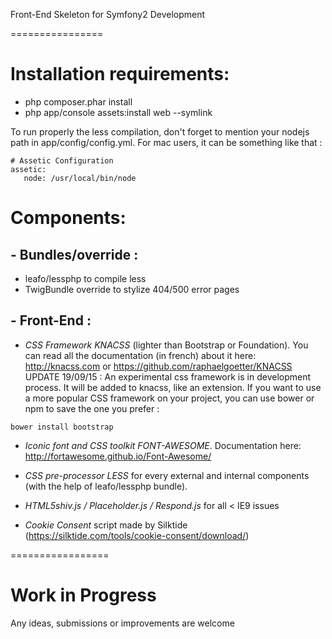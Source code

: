 Front-End Skeleton for Symfony2 Development

================

# Installation requirements:

- php composer.phar install
- php app/console assets:install web --symlink


To run properly the less compilation, don't forget to mention your nodejs path in app/config/config.yml.
For mac users, it can be something like that :

```
# Assetic Configuration
assetic:
   node: /usr/local/bin/node
```

# Components:

## - Bundles/override :

- leafo/lessphp to compile less
- TwigBundle override to stylize 404/500 error pages

## - Front-End :

- *CSS Framework KNACSS* (lighter than Bootstrap or Foundation). You can read all the documentation (in french) about it here:
http://knacss.com or https://github.com/raphaelgoetter/KNACSS
UPDATE 19/09/15 : An experimental css framework is in development process. It will be added to knacss, like an extension.
If you want to use a more popular CSS framework on your project, you can use bower or npm to save the one you prefer :
```
bower install bootstrap
```

- *Iconic font and CSS toolkit FONT-AWESOME*. Documentation here: http://fortawesome.github.io/Font-Awesome/

- *CSS pre-processor LESS* for every external and internal components (with the help of leafo/lessphp bundle).

- *HTML5shiv.js / Placeholder.js / Respond.js* for all < IE9 issues

- *Cookie Consent* script made by Silktide (https://silktide.com/tools/cookie-consent/download/)

=================

# Work in Progress

Any ideas, submissions or improvements are welcome

